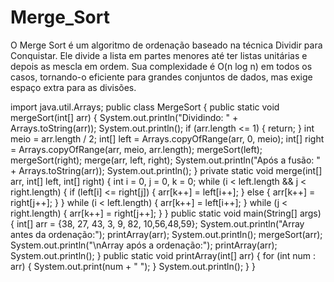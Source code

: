 # Merge_Sort
O Merge Sort é um algoritmo de ordenação baseado na técnica Dividir para Conquistar. Ele divide a lista em partes menores até ter listas unitárias e depois as mescla em ordem. Sua complexidade é O(n log n) em todos os casos, tornando-o eficiente para grandes conjuntos de dados, mas exige espaço extra para as divisões.

import java.util.Arrays;
public class MergeSort {
    public static void mergeSort(int[] arr) {
        System.out.println("Dividindo: " + Arrays.toString(arr));
        System.out.println();
        if (arr.length <= 1) {
            return;
        }
        int meio = arr.length / 2;
        int[] left = Arrays.copyOfRange(arr, 0, meio);
        int[] right = Arrays.copyOfRange(arr, meio, arr.length); 
        mergeSort(left); 
        mergeSort(right); 
        merge(arr, left, right); 
        System.out.println("Após a fusão: " + Arrays.toString(arr));
        System.out.println();
    }
    private static void merge(int[] arr, int[] left, int[] right) {
        int i = 0, j = 0, k = 0;
        while (i < left.length && j < right.length) {
            if (left[i] <= right[j]) {
                arr[k++] = left[i++];
            } else {
                arr[k++] = right[j++];
            }
        }
        while (i < left.length) {
            arr[k++] = left[i++];
        }
        while (j < right.length) {
            arr[k++] = right[j++];
        }
    }
    public static void main(String[] args) {
        int[] arr = {38, 27, 43, 3, 9, 82, 10,56,48,59}; 
        System.out.println("Array antes da ordenação:");
        printArray(arr);
        System.out.println();
        mergeSort(arr); 
        System.out.println("\nArray após a ordenação:");
        printArray(arr);
        System.out.println();
    }
    public static void printArray(int[] arr) {
        for (int num : arr) {
            System.out.print(num + " ");
        }
        System.out.println();
    }
}

